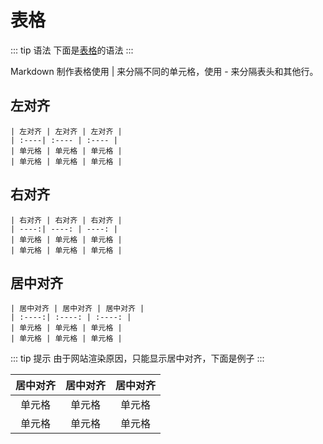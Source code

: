 # 表格

::: tip 语法
下面是[表格]()的语法
:::

Markdown 制作表格使用 | 来分隔不同的单元格，使用 - 来分隔表头和其他行。

## 左对齐
```
| 左对齐 | 左对齐 | 左对齐 |
| :----| :---- | :---- |
| 单元格 | 单元格 | 单元格 |
| 单元格 | 单元格 | 单元格 |
```

## 右对齐
```
| 右对齐 | 右对齐 | 右对齐 |
| ----:| ----: | ----: |
| 单元格 | 单元格 | 单元格 |
| 单元格 | 单元格 | 单元格 |
```

## 居中对齐
```
| 居中对齐 | 居中对齐 | 居中对齐 |
| :----:| :----: | :----: |
| 单元格 | 单元格 | 单元格 |
| 单元格 | 单元格 | 单元格 |
```

::: tip 提示
由于网站渲染原因，只能显示居中对齐，下面是例子
:::

| 居中对齐 | 居中对齐 | 居中对齐 |
| :----:| :----: | :----: |
| 单元格 | 单元格 | 单元格 |
| 单元格 | 单元格 | 单元格 |

